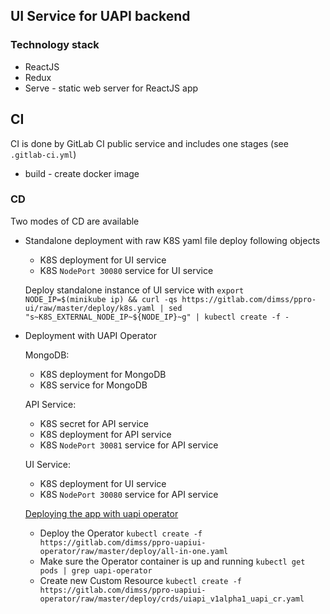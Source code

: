 ## UI Service for UAPI backend 

### Technology stack
- ReactJS
- Redux
- Serve - static web server for ReactJS app

## CI 
CI is done by GitLab CI public service and includes one stages (see `.gitlab-ci.yml`)
- build - create docker image

### CD 
Two modes of CD are available
- Standalone deployment with raw K8S yaml file deploy following objects 
    - K8S deployment for UI service 
    - K8S `NodePort 30080` service for UI service

    Deploy standalone instance of UI service with `export NODE_IP=$(minikube ip) && curl -qs https://gitlab.com/dimss/ppro-ui/raw/master/deploy/k8s.yaml | sed "s~K8S_EXTERNAL_NODE_IP~${NODE_IP}~g" | kubectl create -f -`

- Deployment with UAPI Operator
    
    MongoDB: 
    - K8S deployment for MongoDB
    - K8S service for MongoDB
    
    API Service: 
    - K8S secret for API service 
    - K8S deployment for API service 
    - K8S `NodePort 30081` service for API service

    UI Service:  
    - K8S deployment for UI service 
    - K8S `NodePort 30080` service for API service       
    
    [Deploying the app with uapi operator](https://gitlab.com/dimss/ppro-uapiui-operator)
    
    - Deploy the Operator `kubectl create -f https://gitlab.com/dimss/ppro-uapiui-operator/raw/master/deploy/all-in-one.yaml`
    - Make sure the Operator container is up and running `kubectl get pods | grep uapi-operator`
    - Create new Custom Resource `kubectl create -f https://gitlab.com/dimss/ppro-uapiui-operator/raw/master/deploy/crds/uiapi_v1alpha1_uapi_cr.yaml`

